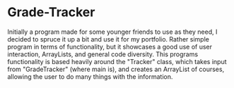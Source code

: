# Grade-Tracker
Initially a program made for some younger friends to use as they need, I decided to spruce it up a bit and use it for my portfolio. Rather simple program in terms of functionality, but it showcases a good use of user interaction, ArrayLists, and general code diversity. This programs functionality is based heavily around the "Tracker" class, which takes input from "GradeTracker" (where main is), and creates an ArrayList of courses, allowing the user to do many things with the information.
